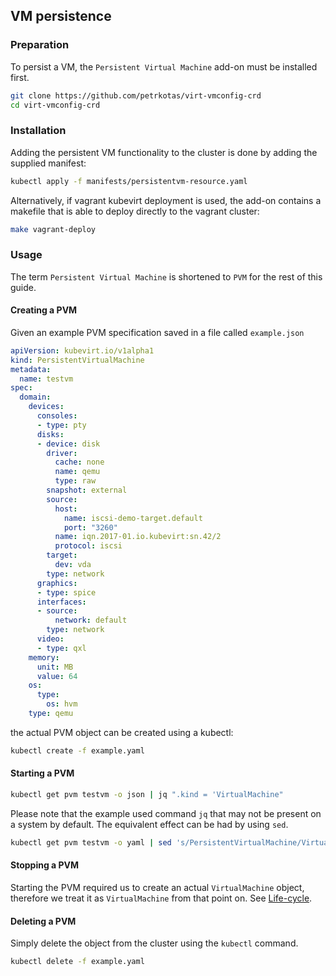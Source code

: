 ## VM persistence

### Preparation

To persist a VM, the `Persistent Virtual Machine` add-on must be installed
first.

```bash
git clone https://github.com/petrkotas/virt-vmconfig-crd
cd virt-vmconfig-crd
```

### Installation

Adding the persistent VM functionality to the cluster is done by adding the supplied manifest:

```bash
kubectl apply -f manifests/persistentvm-resource.yaml
```

Alternatively, if vagrant kubevirt deployment is used, the add-on contains a makefile that is able to deploy directly to the vagrant cluster:

```bash
make vagrant-deploy
```

### Usage

The term `Persistent Virtual Machine` is shortened to `PVM` for the rest of this guide.

#### Creating a PVM

Given an example PVM specification saved in a file called `example.json`

```yaml
apiVersion: kubevirt.io/v1alpha1
kind: PersistentVirtualMachine
metadata:
  name: testvm
spec:
  domain:
    devices:
      consoles:
      - type: pty
      disks:
      - device: disk
        driver:
          cache: none
          name: qemu
          type: raw
        snapshot: external
        source:
          host:
            name: iscsi-demo-target.default
            port: "3260"
          name: iqn.2017-01.io.kubevirt:sn.42/2
          protocol: iscsi
        target:
          dev: vda
        type: network
      graphics:
      - type: spice
      interfaces:
      - source:
          network: default
        type: network
      video:
      - type: qxl
    memory:
      unit: MB
      value: 64
    os:
      type:
        os: hvm
    type: qemu
```

the actual PVM object can be created using a kubectl:

```bash
kubectl create -f example.yaml
```

#### Starting a PVM

```bash
kubectl get pvm testvm -o json | jq ".kind = 'VirtualMachine"
```

Please note that the example used command `jq` that may not be present on a system by default. The equivalent effect can be had by using `sed`.

```bash
kubectl get pvm testvm -o yaml | sed 's/PersistentVirtualMachine/VirtualMachine/' | kubectl create -f -
```

#### Stopping a PVM

Starting the PVM required us to create an actual `VirtualMachine` object, therefore we treat it as `VirtualMachine` from that point on. See [Life-cycle](vm-life-cycle.md).


#### Deleting a PVM

Simply delete the object from the cluster using the `kubectl` command.

```bash
kubectl delete -f example.yaml
```